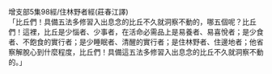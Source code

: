 增支部5集98經/住林野者經(莊春江譯)  
「比丘們！具備五法多修習入出息念的比丘不久就洞察不動的，哪五個呢？比丘們！這裡，比丘是少惱者、少事者，在活命必需品上是易養者、易喜悅者；是少食者、不飽食的實行者；是少睡眠者、清醒的實行者；是住林野者、住邊地者；他省察解脫心到什麼程度，比丘們！具備這五法多修習入出息念的比丘不久就洞察不動的。」  
  
  
